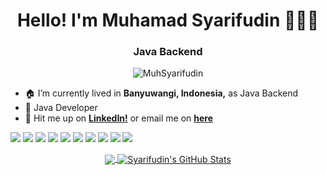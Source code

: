 <h1 align="center">Hello! I'm Muhamad Syarifudin 🙇🏻‍♂️</h1>
<h3 align="center">Java Backend</h3>

<p align="center"> <img src="https://komarev.com/ghpvc/?username=MuhSyarifudin" alt="MuhSyarifudin" /> </p>

- 🏠 I’m currently lived in **Banyuwangi, Indonesia,** as Java Backend
- 📃 Java Developer
- 📩 Hit me up on **[LinkedIn!](https://linkedin.com/in/muhamadsyarifudin)** or email me on **[here](mailto:syarifudin.thegreat10@gmail.com)**

![](https://img.shields.io/badge/Code-Kotlin-informational%3Fstyle%3Dflat%26logo%3Djava%26logoColor%3Dwhite%26color%3DF7DF1E?logo=kotlin&logoColor=white&label=Code&labelColor=grey&color=%23f005f0
)
![](https://img.shields.io/badge/Code-PHP-informational%3Fstyle%3Dflat%26logo%3Djava%26logoColor%3Dwhite%26color%3DF7DF1E?logo=php&logoColor=white&label=Code&labelColor=grey&color=%231f88c4
)
![](https://img.shields.io/badge/Code-Java-informational%3Fstyle%3Dflat%26logo%3Djava%26logoColor%3Dwhite%26color%3DF7DF1E?logo=Java&logoColor=white&color=%23e28743
)
![](https://img.shields.io/badge/Code-JavaScript-informational?style=flat&logo=javascript&logoColor=white&color=F7DF1E)
![](https://img.shields.io/badge/Library-Spring-informational?style=flat&logo=spring&logoColor=white&color=336791)
![](https://img.shields.io/badge/Code-Laravel-informational%3Fstyle%3Dflat%26logo%3Djava%26logoColor%3Dwhite%26color%3DF7DF1E?logo=Laravel&logoColor=white&label=Library&labelColor=grey&color=%23f52027)
![](https://img.shields.io/badge/Library-Flutter-informational%3Fstyle%3Dflat%26logo%3Djava%26logoColor%3Dwhite%26color%3DF7DF1E?logo=Flutter&logoColor=white&label=Code&labelColor=grey&color=%2347c5ff
)
![](https://img.shields.io/badge/Code-Mysql-informational%3Fstyle%3Dflat%26logo%3Djava%26logoColor%3Dwhite%26color%3DF7DF1E?logo=mysql&logoColor=white&label=Tools&labelColor=grey&color=%2324afff)
![](https://img.shields.io/badge/Tools-PostgreSQL-informational?style=flat&logo=postgresql&logoColor=white&color=336791)
![](https://img.shields.io/badge/Tools-Docker-informational?style=flat&logo=docker&logoColor=white&color=2496ED)

<p align="center">
  <a href="https://github.com/MuhSyarifudin">
    <img align="center" src="https://github-readme-stats.vercel.app/api/top-langs/?username=MuhSyarifudin&hide=html,css,php&langs_count=5&layout=compact" />
  </a>
  <a href="https://github.com/MuhSyarifudin">
    <img align="center" src="https://github-readme-stats.vercel.app/api?username=MuhSyarifudin&show_icons=true&line_height=33&count_private=true&hide=issues,contribs" alt="Syarifudin's GitHub Stats" />
  </a>
</p>

